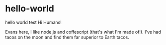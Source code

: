 # hello-world
hello world test
Hi Humans!

Evans here, I like node.js and coffescript (that's what I'm made of!).
I've had tacos on the moon and find them far superior to Earth tacos.
